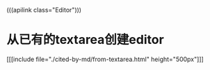 (((apilink class="Editor")))

# 从已有的textarea创建editor

[[[include file="./cited-by-md/from-textarea.html" height="500px"]]]